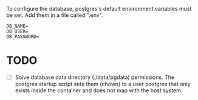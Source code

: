 To configure the database, postgres's default environment variables
must be set. Add them in a file called ".env".

```
DB_NAME=
DB_USER=
DB_PASSWORD=
```

# TODO

- [ ] Solve database data directory (./data/pgdata) permissions.
The postgres startup script sets them (chown) to a user postgres that only exists inside the container and does not map with the host system.
